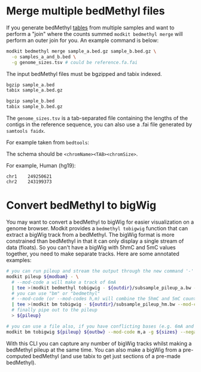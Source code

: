 # Merge multiple bedMethyl files

If you generate bedMethyl [tables](./intro_pileup.md#description-of-bedmethyl-output) from multiple samples and want to perform a "join" where the counts summed `modkit bedmethyl merge` will perform an outer join for you.
An example command is below:

```bash
modkit bedmethyl merge sample_a.bed.gz sample_b.bed.gz \
  -o samples_a_and_b.bed \
  -g genome_sizes.tsv # could be reference.fa.fai
```

The input bedMethyl files must be bgzipped and tabix indexed. 

```bash
bgzip sample_a.bed
tabix sample_a.bed.gz

bgzip sample_b.bed
tabix sample_b.bed.gz
```

The `genome_sizes.tsv` is a tab-separated file containing the lengths of the contigs in the reference sequence, you can also use a .fai file generated by `samtools faidx`.

For example taken from `bedtools`: 

The schema should be `<chromName><TAB><chromSize>`.

For example, Human (hg19):

```text
chr1    249250621
chr2    243199373
```

# Convert bedMethyl to bigWig

You may want to convert a bedMethyl to bigWig for easier visualization on a genome browser. 
Modkit provides a `bedmethyl tobigwig` function that can extract a bigWig track from a bedMethyl.
The bigWig format is more constrained than bedMethyl in that it can only display a single stream of data (floats).
So you can't have a bigWig with 5hmC and 5mC values together, you need to make separate tracks. Here are some annotated examples:

```bash
# you can run pileup and stream the output through the new command '-' means output to stdout
modkit pileup ${modbam} - \
  # --mod-code a will make a track of 6mA
  | tee >(modkit bedmethyl tobigwig - ${outdir}/subsample_pileup_a.bw --mod-code a -g ${sizes} --log ${outdir}/bm_a.log --negative-strand-values --suppress-progress) \
  # you can use "bm" or "bedmethyl"
  # --mod-code (or --mod-codes h,m) will combine the 5hmC and 5mC counts into a track
  | tee >(modkit bm tobigwig - ${outdir}/subsample_pileup_hm.bw --mod-codes h,m -g ${sizes} --log ${outdir}/bm_hm.log --negative-strand-values --suppress-progress) \
  # finally pipe out to the pileup
  > ${pileup}

# you can use a file also, if you have conflicting bases (e.g. 6mA and 5mC) - you'll get an error.
modkit bm tobigwig ${pileup} ${outbw} --mod-code m,a -g ${sizes} --negative-strand-values
```

With this CLI you can capture any number of bigWig tracks whilst making a bedMethyl pileup at the same time.
You can also make a bigWig from a pre-computed bedMethyl (and use tabix to get just sections of a pre-made bedMethyl).
